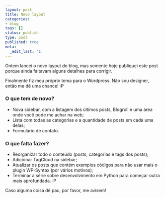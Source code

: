 ```yaml
---
layout: post
title: Novo layout
categories:
- blog
tags: []
status: publish
type: post
published: true
meta:
  _edit_last: '1'
---
```

Ontem lancei o novo layout do blog, mas somente hoje publiquei este post porque ainda faltavam alguns detalhes para corrigir.

Finalmente fiz meu próprio tema para o Wordpress. Não sou designer, então me dê uma chance! :P

<h3>O que tem de novo?</h3>
<ul>
    <li>Nova sidebar, com a listagem dos últimos posts, Blogroll e uma área onde você pode me achar na web;</li>
    <li>Lista com todas as categorias e a quantidade de posts em cada uma delas;</li>
    <li>Formulário de contato.</li>
</ul>

<h3>O que falta fazer?</h3>
<ul>
    <li>Reorganizar todo o conteúdo (posts, categorias e tags dos posts);</li>
    <li>Adicionar TagCloud na sidebar;</li>
    <li>Atualizar os posts que contém exemplos códigos para não usar mais o plugin WP-Syntax (por vários motivos);</li>
    <li>Terminar a série sobre desenvolvimento em Python para começar outra mais aprofundada. :P</li>
</ul>

Caso alguma coisa dê pau, por favor, me avisem!
